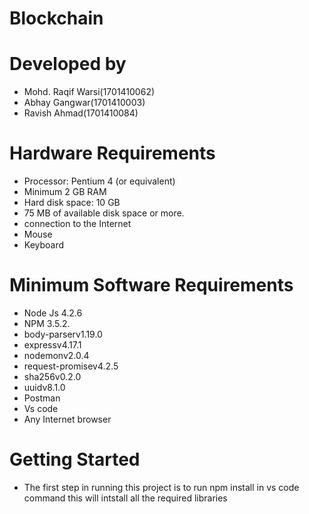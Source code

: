 # Blockchain

# Developed by
 * Mohd. Raqif Warsi(1701410062)
 * Abhay Gangwar(1701410003)
 * Ravish Ahmad(1701410084)

# Hardware Requirements
 - Processor: Pentium 4 (or equivalent)
 - Minimum 2 GB RAM
 - Hard disk space: 10 GB
 - 75 MB of available disk space or more.
 - connection to the Internet 
 - Mouse
 - Keyboard

# Minimum Software Requirements
 - Node Js 4.2.6
 - NPM 3.5.2.
 - body-parserv1.19.0
 - expressv4.17.1
 - nodemonv2.0.4
 - request-promisev4.2.5
 - sha256v0.2.0
 - uuidv8.1.0
 - Postman
 - Vs code
 - Any Internet browser

# Getting Started
 - The first step in running this project is to run npm install in vs code command
   this will intstall all the required libraries 

 

